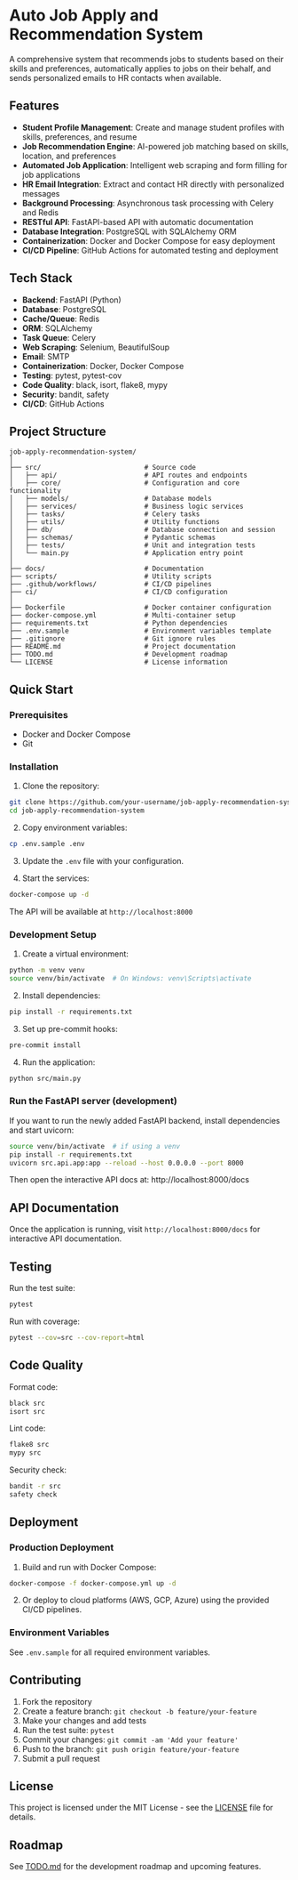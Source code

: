 # Auto Job Apply and Recommendation System

A comprehensive system that recommends jobs to students based on their skills and preferences, automatically applies to jobs on their behalf, and sends personalized emails to HR contacts when available.

## Features

- **Student Profile Management**: Create and manage student profiles with skills, preferences, and resume
- **Job Recommendation Engine**: AI-powered job matching based on skills, location, and preferences
- **Automated Job Application**: Intelligent web scraping and form filling for job applications
- **HR Email Integration**: Extract and contact HR directly with personalized messages
- **Background Processing**: Asynchronous task processing with Celery and Redis
- **RESTful API**: FastAPI-based API with automatic documentation
- **Database Integration**: PostgreSQL with SQLAlchemy ORM
- **Containerization**: Docker and Docker Compose for easy deployment
- **CI/CD Pipeline**: GitHub Actions for automated testing and deployment

## Tech Stack

- **Backend**: FastAPI (Python)
- **Database**: PostgreSQL
- **Cache/Queue**: Redis
- **ORM**: SQLAlchemy
- **Task Queue**: Celery
- **Web Scraping**: Selenium, BeautifulSoup
- **Email**: SMTP
- **Containerization**: Docker, Docker Compose
- **Testing**: pytest, pytest-cov
- **Code Quality**: black, isort, flake8, mypy
- **Security**: bandit, safety
- **CI/CD**: GitHub Actions

## Project Structure

```
job-apply-recommendation-system/
│
├── src/                          # Source code
│   ├── api/                      # API routes and endpoints
│   ├── core/                     # Configuration and core functionality
│   ├── models/                   # Database models
│   ├── services/                 # Business logic services
│   ├── tasks/                    # Celery tasks
│   ├── utils/                    # Utility functions
│   ├── db/                       # Database connection and session
│   ├── schemas/                  # Pydantic schemas
│   ├── tests/                    # Unit and integration tests
│   └── main.py                   # Application entry point
│
├── docs/                         # Documentation
├── scripts/                      # Utility scripts
├── .github/workflows/            # CI/CD pipelines
├── ci/                           # CI/CD configuration
│
├── Dockerfile                    # Docker container configuration
├── docker-compose.yml            # Multi-container setup
├── requirements.txt              # Python dependencies
├── .env.sample                   # Environment variables template
├── .gitignore                    # Git ignore rules
├── README.md                     # Project documentation
├── TODO.md                       # Development roadmap
└── LICENSE                       # License information
```

## Quick Start

### Prerequisites

- Docker and Docker Compose
- Git

### Installation

1. Clone the repository:
```bash
git clone https://github.com/your-username/job-apply-recommendation-system.git
cd job-apply-recommendation-system
```

2. Copy environment variables:
```bash
cp .env.sample .env
```

3. Update the `.env` file with your configuration.

4. Start the services:
```bash
docker-compose up -d
```

The API will be available at `http://localhost:8000`

### Development Setup

1. Create a virtual environment:
```bash
python -m venv venv
source venv/bin/activate  # On Windows: venv\Scripts\activate
```

2. Install dependencies:
```bash
pip install -r requirements.txt
```

3. Set up pre-commit hooks:
```bash
pre-commit install
```

4. Run the application:
```bash
python src/main.py
```

### Run the FastAPI server (development)

If you want to run the newly added FastAPI backend, install dependencies and start uvicorn:

```bash
source venv/bin/activate  # if using a venv
pip install -r requirements.txt
uvicorn src.api.app:app --reload --host 0.0.0.0 --port 8000
```

Then open the interactive API docs at: http://localhost:8000/docs

## API Documentation

Once the application is running, visit `http://localhost:8000/docs` for interactive API documentation.

## Testing

Run the test suite:
```bash
pytest
```

Run with coverage:
```bash
pytest --cov=src --cov-report=html
```

## Code Quality

Format code:
```bash
black src
isort src
```

Lint code:
```bash
flake8 src
mypy src
```

Security check:
```bash
bandit -r src
safety check
```

## Deployment

### Production Deployment

1. Build and run with Docker Compose:
```bash
docker-compose -f docker-compose.yml up -d
```

2. Or deploy to cloud platforms (AWS, GCP, Azure) using the provided CI/CD pipelines.

### Environment Variables

See `.env.sample` for all required environment variables.

## Contributing

1. Fork the repository
2. Create a feature branch: `git checkout -b feature/your-feature`
3. Make your changes and add tests
4. Run the test suite: `pytest`
5. Commit your changes: `git commit -am 'Add your feature'`
6. Push to the branch: `git push origin feature/your-feature`
7. Submit a pull request

## License

This project is licensed under the MIT License - see the [LICENSE](LICENSE) file for details.

## Roadmap

See [TODO.md](TODO.md) for the development roadmap and upcoming features.
